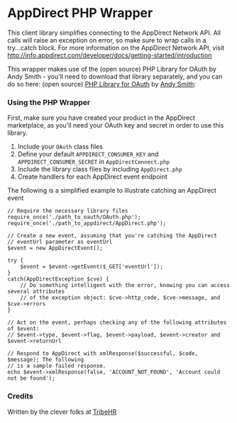 # AppDirect PHP Wrapper

This client library simplifies connecting to the AppDirect Network API. All calls will raise an exception on error, so make sure to wrap calls in a try...catch block. For more information on the AppDirect Network API, visit http://info.appdirect.com/developer/docs/getting-started/introduction

This wrapper makes use of the (open source) PHP Library for OAuth by Andy Smith - you'll need to download that library separately, and you can do so here: (open source) [PHP Library for OAuth](http://oauth.googlecode.com/svn/code/php) by [Andy Smith](http://term.ie/blog/): 

### Using the PHP Wrapper

First, make sure you have created your product in the AppDirect marketplace, as you'll need your OAuth key and secret in order to use this library.

1. Include your `OAuth` class files
2. Define your default `APPDIRECT_CONSUMER_KEY` and `APPDIRECT_CONSUMER_SECRET` in `AppDirectConnect.php`
3. Include the library class files by including `AppDirect.php`
4. Create handlers for each AppDirect event endpoint

The following is a simplified example to illustrate catching an AppDirect event

```
// Require the necessary library files
require_once('./path_to_oauth/OAuth.php');
require_once('./path_to_appdirect/AppDirect.php');

// Create a new event, assuming that you're catching the AppDirect
// eventUrl parameter as eventUrl
$event = new AppDirectEvent();

try {
	$event = $event->getEvent($_GET['eventUrl']);
}
catch(AppDirectException $cve) {
	// Do something intelligent with the error, knowing you can access several attributes
	// of the exception object: $cve->http_code, $cve->message, and $cve->errors
}

// Act on the event, perhaps checking any of the following attributes of $event:
// $event->type, $event->flag, $event->payload, $event->creator and $event->returnUrl

// Respond to AppDirect with xmlResponse($successful, $code, $message); The following
// is a sample failed response.
echo $event->xmlResponse(false, 'ACCOUNT_NOT_FOUND', 'Account could not be found');
```

### Credits
Written by the clever folks at [TribeHR](http://tribehr.com)